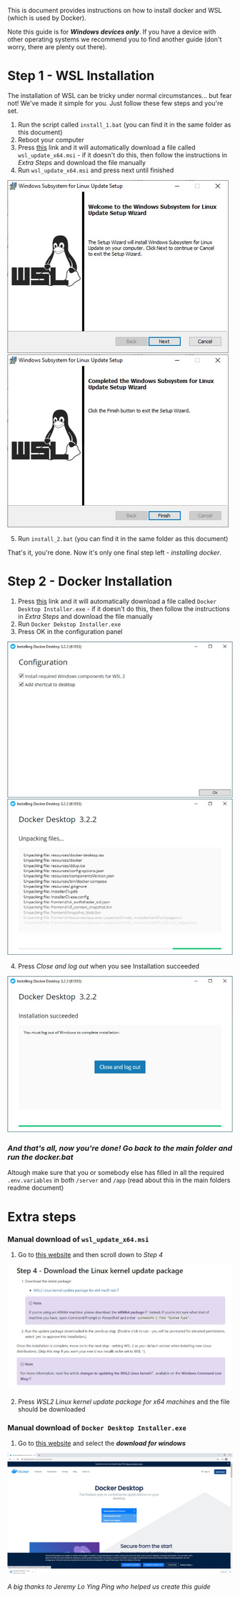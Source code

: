 This is document provides instructions on how to install docker and WSL (which is used by Docker). 

Note this guide is for _**Windows devices only**_. If you have a device with other operating systems we recommend you to find another guide (don't worry, there are plenty out there). 

# Step 1 -  WSL Installation
The installation of WSL can be tricky under normal circumstances... but fear not! We've made it simple for you. Just follow these few steps and you're set. 

1. Run the script called `install_1.bat` (you can find it in the same folder as this document)
2. Reboot your computer
3. Press [this](https://wslstorestorage.blob.core.windows.net/wslblob/wsl_update_x64.msi) link and it will automatically download a file called `wsl_update_x64.msi` - if it doesn't do this, then follow the instructions in _Extra Steps_ and download the file manually
4. Run `wsl_update_x64.msi` and press next until finished

![alt-text](images/WSL_updater_1.png)
![alt-text](images/WSL_updater_2.png)

5. Run `install_2.bat`
(you can find it in the same folder as this document)

That's it, you're done. Now it's only one final step left - _installing docker_. 

# Step 2 - Docker Installation
1. Press [this](https://desktop.docker.com/win/stable/Docker%20Desktop%20Installer.exe) link and it will automatically download a file called `Docker Desktop Installer.exe` - if it doesn't do this, then follow the instructions in _Extra Steps_ and download the file manually
2. Run `Docker Dekstop Installer.exe` 
3. Press OK in the configuration panel

![alt-text](images/Docker_step_2.png)
![alt-text](images/Docker_step_3.png)

4. Press _Close and log out_ when you see Installation succeeded

![alt-text](images/Docker_step_4.png)


### *And that's all, now you're done! Go back to the main folder and run the __docker.bat__*
Altough make sure that you or somebody else has filled in all the required `.env.variables` in both `/server` and `/app` (read about this in the main folders readme document)

 # Extra steps

### Manual download of `wsl_update_x64.msi`
  1. Go to [this website](https://docs.microsoft.com/en-us/windows/wsl/install-win10) and then scroll down to _Step 4_

   ![alt-image](images/WSL_extra_step.jpeg)

  2. Press _WSL2 Linux kernel update package for x64 machines_ and the file should be downloaded


### Manual download of `Docker Desktop Installer.exe`

 1. Go to [this website](https://www.docker.com/products/docker-desktop) and select the **_download for windows_**
 
 ![alt-image](images/Docker_step_1.png)



 _A big thanks to Jeremy Lo Ying Ping who helped us create this guide_ 